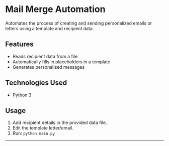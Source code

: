 # Mail Merge Automation

Automates the process of creating and sending personalized emails or letters using a template and recipient data.

## Features

- Reads recipient data from a file
- Automatically fills in placeholders in a template
- Generates personalized messages

## Technologies Used

- Python 3

## Usage

1. Add recipient details in the provided data file.
2. Edit the template letter/email.
3. Run: `python main.py`

---
